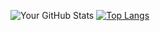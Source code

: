 ![Your GitHub Stats](https://github-readme-stats.vercel.app/api?username=kauegkluska&show_icons=true&theme=github_dark)
[![Top Langs](https://github-readme-stats.vercel.app/api/top-langs/?username=IsabelyNunes&layout=donut&theme=dark)](https://github.com/IsabelyNunes/github-readme-stats)
<!--
